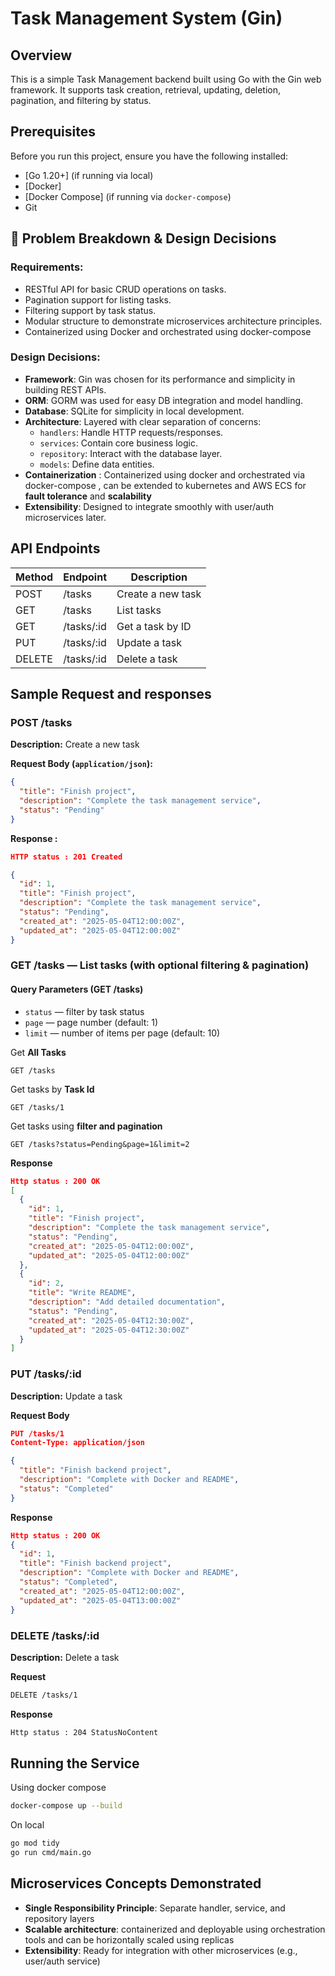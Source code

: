 
# Task Management System (Gin)

## Overview

This is a simple Task Management backend built using Go with the Gin web framework. It supports task creation, retrieval, updating, deletion, pagination, and filtering by status.

## Prerequisites

Before you run this project, ensure you have the following installed:

- [Go 1.20+] (if running via local)
- [Docker]
- [Docker Compose] (if running via `docker-compose`)
- Git

## 🔧 Problem Breakdown & Design Decisions

### Requirements:
- RESTful API for basic CRUD operations on tasks.
- Pagination support for listing tasks.
- Filtering support by task status.
- Modular structure to demonstrate microservices architecture principles.
- Containerized using Docker and orchestrated using docker-compose

### Design Decisions:
- **Framework**: Gin was chosen for its performance and simplicity in building REST APIs.
- **ORM**: GORM was used for easy DB integration and model handling.
- **Database**: SQLite for simplicity in local development.
- **Architecture**: Layered with clear separation of concerns:
  - `handlers`: Handle HTTP requests/responses.
  - `services`: Contain core business logic.
  - `repository`: Interact with the database layer.
  - `models`: Define data entities.
- **Containerization** : Containerized using docker and orchestrated via docker-compose , can be extended to kubernetes and AWS ECS for **fault tolerance** and **scalability**  
- **Extensibility**: Designed to integrate smoothly with user/auth microservices later.

## API Endpoints

| Method | Endpoint       | Description            |
|--------|----------------|------------------------|
| POST   | /tasks         | Create a new task      |
| GET    | /tasks         | List tasks             |
| GET    | /tasks/:id     | Get a task by ID       |
| PUT    | /tasks/:id     | Update a task          |
| DELETE | /tasks/:id     | Delete a task          |


## Sample Request and responses

### POST /tasks

**Description:** Create a new task

**Request Body (`application/json`):**

```json
{
  "title": "Finish project",
  "description": "Complete the task management service",
  "status": "Pending"
}
```

**Response :**
```json
HTTP status : 201 Created

{
  "id": 1,
  "title": "Finish project",
  "description": "Complete the task management service",
  "status": "Pending",
  "created_at": "2025-05-04T12:00:00Z",
  "updated_at": "2025-05-04T12:00:00Z"
}
```

### GET /tasks — List tasks (with optional filtering & pagination)

#### Query Parameters (GET /tasks)

- `status` — filter by task status
- `page` — page number (default: 1)
- `limit` — number of items per page (default: 10)

Get **All Tasks**
```
GET /tasks 
```

Get tasks by **Task Id**
```
GET /tasks/1 
```

Get tasks using **filter and pagination**
```
GET /tasks?status=Pending&page=1&limit=2
```

**Response**
```json
Http status : 200 OK
[
  {
    "id": 1,
    "title": "Finish project",
    "description": "Complete the task management service",
    "status": "Pending",
    "created_at": "2025-05-04T12:00:00Z",
    "updated_at": "2025-05-04T12:00:00Z"
  },
  {
    "id": 2,
    "title": "Write README",
    "description": "Add detailed documentation",
    "status": "Pending",
    "created_at": "2025-05-04T12:30:00Z",
    "updated_at": "2025-05-04T12:30:00Z"
  }
]

```

### PUT /tasks/:id 
**Description:** Update a task

**Request Body**

```json
PUT /tasks/1
Content-Type: application/json

{
  "title": "Finish backend project",
  "description": "Complete with Docker and README",
  "status": "Completed"
}
```
**Response**

```json
Http status : 200 OK
{
  "id": 1,
  "title": "Finish backend project",
  "description": "Complete with Docker and README",
  "status": "Completed",
  "created_at": "2025-05-04T12:00:00Z",
  "updated_at": "2025-05-04T13:00:00Z"
}
```

### DELETE /tasks/:id 

**Description:** Delete a task

**Request**
```bash
DELETE /tasks/1
```

**Response**
```bash
Http status : 204 StatusNoContent
```

## Running the Service

Using docker compose
```bash
docker-compose up --build 
```

On local
```bash
go mod tidy
go run cmd/main.go
```

## Microservices Concepts Demonstrated

- **Single Responsibility Principle**: Separate handler, service, and repository layers
- **Scalable architecture**: containerized and deployable using orchestration tools and can be horizontally scaled using replicas
- **Extensibility**: Ready for integration with other microservices (e.g., user/auth service)
